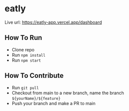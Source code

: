 # eatly

Live url: https://eatly-app.vercel.app/dashboard

## How To Run
- Clone repo
- Run `npm install`
- Run `npm start`

## How To Contribute
- Run `git pull`
- Checkout from main to a new branch, name the branch `${yourName}/${feature}`
- Push your branch and make a PR to main
